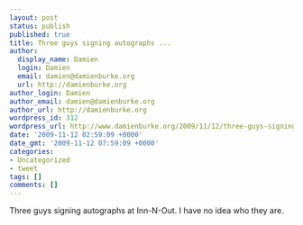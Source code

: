 ```yaml
---
layout: post
status: publish
published: true
title: Three guys signing autographs ...
author:
  display_name: Damien
  login: Damien
  email: damien@damienburke.org
  url: http://damienburke.org
author_login: Damien
author_email: damien@damienburke.org
author_url: http://damienburke.org
wordpress_id: 312
wordpress_url: http://www.damienburke.org/2009/11/12/three-guys-signing-autographs/
date: '2009-11-12 02:59:09 +0000'
date_gmt: '2009-11-12 07:59:09 +0000'
categories:
- Uncategorized
- tweet
tags: []
comments: []
---
```

<p>Three guys signing autographs at Inn-N-Out. I have no idea who they are.</p>

